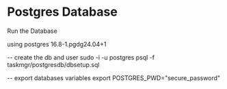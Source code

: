 # Postgres Database
Run the Database

using postgres 16.8-1.pgdg24.04+1


-- create the db and user
sudo -i -u postgres psql -f taskmgr/postgresdb/dbsetup.sql


-- export databases variables
export POSTGRES_PWD="secure_password"